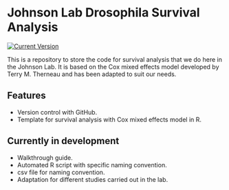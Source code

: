 # Johnson Lab Drosophila Survival Analysis

[![Current Version](https://img.shields.io/badge/tag-v1.0.1-blue)](https://github.com/equanimity-23/johnson_survival-analysis/tags)

This is a repository to store the code for survival analysis that we do here in the Johnson Lab. It is based on the Cox mixed effects model developed by Terry M. Therneau and has been adapted to suit our needs.

## Features

- Version control with GitHub.
- Template for survival analysis with Cox mixed effects model in R.

## Currently in development
- Walkthrough guide.
- Automated R script with specific naming convention.
- csv file for naming convention.
- Adaptation for different studies carried out in the lab. 
